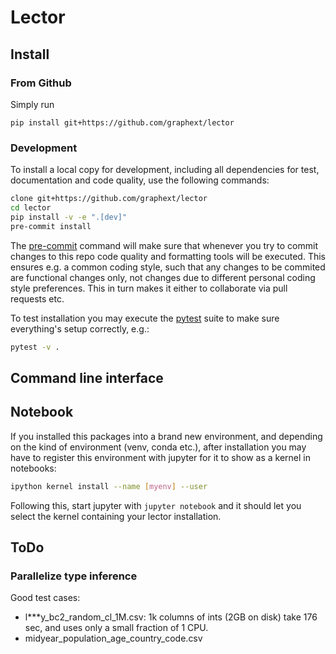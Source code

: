 # Lector

## Install

### From Github

Simply run

```
pip install git+https://github.com/graphext/lector
```

### Development

To install a local copy for development, including all dependencies for test, documentation and code quality, use the following commands:

``` bash
clone git+https://github.com/graphext/lector
cd lector
pip install -v -e ".[dev]"
pre-commit install
```

The [pre-commit](https://pre-commit.com/) command will make sure that whenever you try to commit changes to this repo code quality and formatting tools will be executed. This ensures e.g. a common coding style, such that any changes to be commited are functional changes only, not changes due to different personal coding style preferences. This in turn makes it either to collaborate via pull requests etc.

To test installation you may execute the [pytest](https://docs.pytest.org/) suite to make sure everything's setup correctly, e.g.:

``` bash
pytest -v .
```

## Command line interface

## Notebook

If you installed this packages into a brand new environment, and depending on the kind of environment (venv, conda etc.), after installation you may have to register this environment with jupyter for it to show as a kernel in notebooks:

``` bash
ipython kernel install --name [myenv] --user
```

Following this, start jupyter with `jupyter notebook` and it should let you select the kernel containing your lector installation.

## ToDo

### Parallelize type inference

Good test cases:

- l***y_bc2_random_cl_1M.csv: 1k columns of ints (2GB on disk) take 176 sec, and uses only a small fraction of 1 CPU.
- midyear_population_age_country_code.csv
